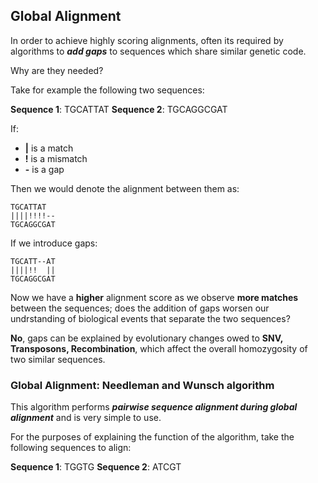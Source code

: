 ## Global Alignment

In order to achieve highly scoring alignments, often its required by algorithms to ***add gaps*** to sequences which share similar genetic code.

Why are they needed?

Take for example the following two sequences:

__Sequence 1__: TGCATTAT
__Sequence 2__: TGCAGGCGAT

If:

* **|** is a match
* **!** is a mismatch
* **-** is a gap

Then we would denote the alignment between them as: 

```
TGCATTAT
||||!!!!--
TGCAGGCGAT
```

If we introduce gaps:

```
TGCATT--AT
||||!!  ||
TGCAGGCGAT
```
Now we have a **higher** alignment score as we observe **more matches** between the sequences; does the addition of gaps worsen our undrstanding of biological events that separate the two sequences?

**No**, gaps can be explained by evolutionary changes owed to **SNV, Transposons, Recombination**, which affect the overall homozygosity of two similar sequences.

### Global Alignment: Needleman and Wunsch algorithm

This algorithm performs ***pairwise sequence alignment during global alignment*** and is very simple to use.

For the purposes of explaining the function of the algorithm, take the following sequences to align:

**Sequence 1**: TGGTG
**Sequence 2**: ATCGT

